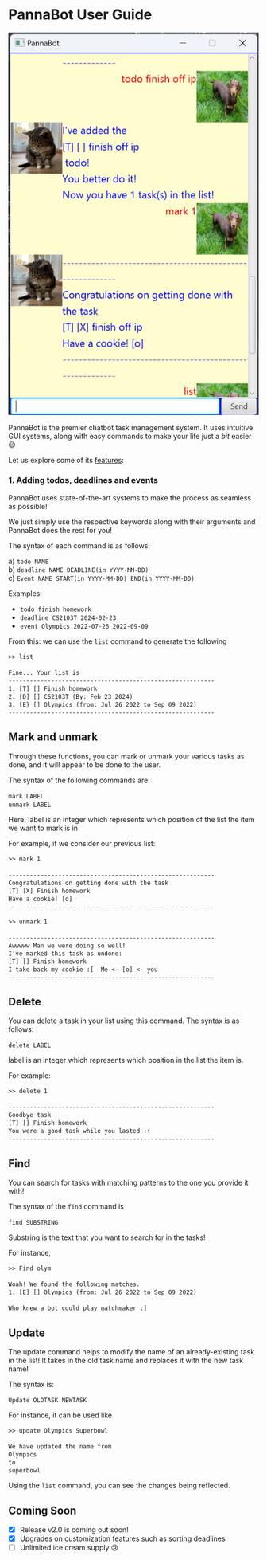 # PannaBot User Guide

![Image of UI](Ui.png)

PannaBot is the premier chatbot task management system. 
It uses intuitive GUI systems, along with easy
commands to make your life just a _bit_ easier :wink: 

Let us explore some of its <u>features</u>: 

### 1. Adding todos, deadlines and events

PannaBot uses state-of-the-art systems to make the process as seamless as possible!

We just simply use the respective keywords along with their arguments and PannaBot does the rest for you!

The syntax of each command is as follows: 

a) `todo NAME`\
b) `deadline NAME DEADLINE(in YYYY-MM-DD)`\
c) `Event NAME START(in YYYY-MM-DD) END(in YYYY-MM-DD)`

Examples:
* `todo finish homework`
* `deadline CS2103T 2024-02-23`
* `event Olympics 2022-07-26 2022-09-09`

From this: we can use the `list` command to generate the following

```
>> list

Fine... Your list is
----------------------------------------------------------
1. [T] [] Finish homework
2. [D] [] CS2103T (By: Feb 23 2024)
3. [E} [] Olympics (from: Jul 26 2022 to Sep 09 2022)
----------------------------------------------------------

```

## Mark and unmark

Through these functions, you can mark or unmark your various tasks as done, and it will appear to be done to the user.

The syntax of the following commands are: 

`mark LABEL`\
`unmark LABEL`

Here, label is an integer which represents which position of the list the item we want to mark is in

For example, if we consider our previous list: 

```
>> mark 1

----------------------------------------------------------
Congratulations on getting done with the task
[T] [X] Finish homework
Have a cookie! [o]
----------------------------------------------------------
```

```
>> unmark 1

----------------------------------------------------------
Awwwww Man we were doing so well!
I've marked this task as undone:
[T] [] Finish homework
I take back my cookie :[  Me <- [o] <- you
----------------------------------------------------------
```





## Delete

You can delete a task in your list using this command. The syntax is as follows:

`delete LABEL`

label is an integer which represents which position in the list the item is.

For example: 

```
>> delete 1

----------------------------------------------------------
Goodbye task
[T] [] Finish homework
You were a good task while you lasted :(
----------------------------------------------------------
```

## Find

You can search for tasks with matching patterns to the one you provide it with!

The syntax of the `find` command is

`find SUBSTRING`

Substring is the text that you want to search for in the tasks!

For instance, 
```
>> Find olym

Woah! We found the following matches.
1. [E] [] Olympics (from: Jul 26 2022 to Sep 09 2022)

Who knew a bot could play matchmaker :]
```

## Update

The update command helps to modify the name of an already-existing task in the list!
It takes in the old task name and replaces it with the new task name!

The syntax is: 

`Update OLDTASK NEWTASK`

For instance, it can be used like

```
>> update Olympics Superbowl

We have updated the name from
Olympics
to
superbowl
```

Using the `list` command, you can see the changes being reflected.


## **Coming Soon**

- [x] Release v2.0 is coming out soon!
- [x] Upgrades on customization features such as sorting deadlines
- [ ] Unlimited ice cream supply :cry: